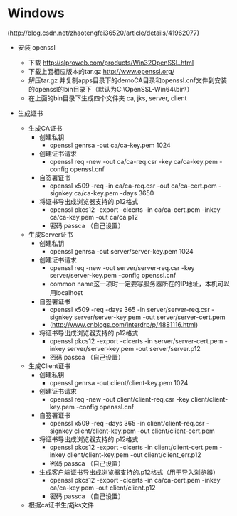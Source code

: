 # Windows
(http://blog.csdn.net/zhaotengfei36520/article/details/41962077)
- 安装 openssl
    - 下载 http://slproweb.com/products/Win32OpenSSL.html
    - 下载上面相应版本的tar.gz http://www.openssl.org/
    - 解压tar.gz 并复制apps目录下的demoCA目录和openssl.cnf文件到安装的openssl的bin目录下（默认为C:\OpenSSL-Win64\bin\）
    - 在上面的bin目录下生成四个文件夹 ca, jks, server, client
        
- 生成证书
    - 生成CA证书
        - 创建私钥
            - openssl genrsa -out ca/ca-key.pem 1024
        - 创建证书请求
            - openssl req -new -out ca/ca-req.csr -key ca/ca-key.pem -config openssl.cnf
        - 自签署证书
            - openssl x509 -req -in ca/ca-req.csr -out ca/ca-cert.pem -signkey ca/ca-key.pem -days 3650
        - 将证书导出成浏览器支持的.p12格式
            - openssl pkcs12 -export -clcerts -in ca/ca-cert.pem -inkey ca/ca-key.pem -out ca/ca.p12
            - 密码 passca （自己设置）
    - 生成Server证书
        - 创建私钥
            - openssl genrsa -out server/server-key.pem 1024
        - 创建证书请求
            - openssl req -new -out server/server-req.csr -key server/server-key.pem -config openssl.cnf
            - common name这一项时一定要写服务器所在的IP地址，本机可以用localhost
        - 自签署证书
            - openssl x509 -req -days 365 -in server/server-req.csr -signkey server/server-key.pem -out server/server-cert.pem
            - (http://www.cnblogs.com/interdrp/p/4881116.html)
        - 将证书导出成浏览器支持的.p12格式
            - openssl pkcs12 -export -clcerts -in server/server-cert.pem -inkey server/server-key.pem -out server/server.p12
            - 密码 passca （自己设置）
    - 生成Client证书
        - 创建私钥
            - openssl genrsa -out client/client-key.pem 1024
        - 创建证书请求
            - openssl req -new -out client/client-req.csr -key client/client-key.pem -config openssl.cnf
        - 自签署证书
            - openssl x509 -req -days 365 -in client/client-req.csr -signkey client/client-key.pem -out client/client-cert.pem
        - 将证书导出成浏览器支持的.p12格式
            - openssl pkcs12 -export -clcerts -in client/client-cert.pem -inkey client/client-key.pem -out client/client_err.p12
            - 密码 passca （自己设置）
        - 生成客户端证书导出成浏览器支持的.p12格式（用于导入浏览器）
            - openssl pkcs12 -export -clcerts -in ca/ca-cert.pem -inkey ca/ca-key.pem -out client/client.p12
            - 密码 passca （自己设置）
    - 根据ca证书生成jks文件